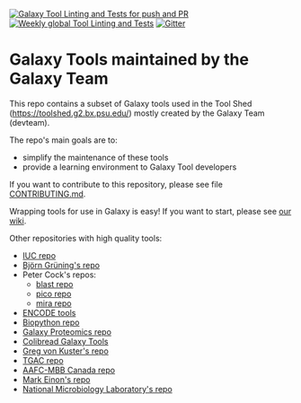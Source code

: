 [![Galaxy Tool Linting and Tests for push and PR](https://github.com/galaxyproject/tools-devteam/workflows/Galaxy%20Tool%20Linting%20and%20Tests%20for%20push%20and%20PR/badge.svg)](https://github.com/galaxyproject/tools-devteam/actions?query=workflow%3A%22Galaxy+Tool+Linting+and+Tests+for+push+and+PR%22)
[![Weekly global Tool Linting and Tests](https://github.com/galaxyproject/tools-devteam/workflows/Weekly%20global%20Tool%20Linting%20and%20Tests/badge.svg)](https://github.com/galaxyproject/tools-devteam/actions?query=workflow%3A%22Weekly+global+Tool+Linting+and+Tests%22)
[![Gitter](https://badges.gitter.im/galaxyproject/tools-devteam.svg)](https://gitter.im/galaxy-devteam/devteam?utm_source=badge&utm_medium=badge&utm_campaign=pr-badge&utm_content=badge) 

# Galaxy Tools maintained by the Galaxy Team

This repo contains a subset of Galaxy tools used in the Tool Shed 
(https://toolshed.g2.bx.psu.edu/) mostly created by the Galaxy Team (devteam). 

The repo's main goals are to:

  * simplify the maintenance of these tools
  * provide a learning environment to Galaxy Tool developers

If you want to contribute to this repository, please see file [CONTRIBUTING.md](CONTRIBUTING.md).

Wrapping tools for use in Galaxy is easy! If you want to start, please see [our wiki](https://wiki.galaxyproject.org/Admin/Tools/AddToolTutorial).

Other repositories with high quality tools:
 * [IUC repo](https://github.com/galaxyproject/tools-iuc)
 * [Björn Grüning's repo](https://github.com/bgruening/galaxytools)
 * Peter Cock's repos:
   * [blast repo](https://github.com/peterjc/galaxy_blast)
   * [pico repo](https://github.com/peterjc/pico_galaxy)
   * [mira repo](https://github.com/peterjc/galaxy_mira)
 * [ENCODE tools](https://github.com/modENCODE-DCC/Galaxy)
 * [Biopython repo](https://github.com/biopython/galaxy_packages)
 * [Galaxy Proteomics repo](https://github.com/galaxyproteomics/tools-galaxyp)
 * [Colibread Galaxy Tools](https://github.com/genouest/tools-colibread)
 * [Greg von Kuster's repo](https://github.com/gregvonkuster/galaxy-csg)
 * [TGAC repo](https://github.com/TGAC/tgac-galaxytools)
 * [AAFC-MBB Canada repo](https://github.com/AAFC-MBB/Galaxy/tree/master/wrappers)
 * [Mark Einon's repo](https://github.com/einon/galaxy-tools)
 * [National Microbiology Laboratory's repo](https://github.com/phac-nml/galaxy_tools)

 
